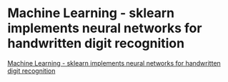 # Machine Learning - sklearn implements neural networks for handwritten digit recognition
[Machine Learning - sklearn implements neural networks for handwritten digit recognition](https://aiwithcloud.com/2022/09/15/machine_learning___sklearn_implements_neural_networks_for_handwritten_digit_recognition/)